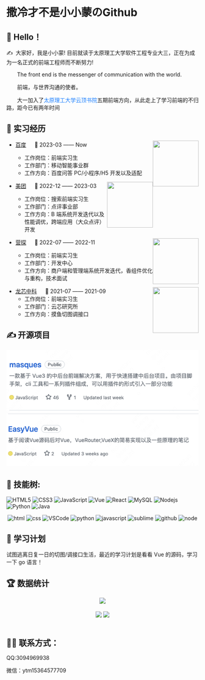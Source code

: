<h1>撒冷才不是小小蒙のGithub</h1>

## 🙋 Hello！

<p>✍️&nbsp;&nbsp;大家好，我是小小蒙! 目前就读于太原理工大学软件工程专业大三，正在为成为一名正式的前端工程师而不断努力!</p>

<p>&emsp;&emsp;The front end is the messenger of communication with the world.</p>

<p>&emsp;&emsp;前端，与世界沟通的使者。</p>
<p>&emsp;&emsp;大一加入了<a style="color:rgb(30,128,255)" herf='https://baike.baidu.com/item/%E4%BA%91%E9%A1%B6%E4%B9%A6%E9%99%A2/23672117'>太原理工大学云顶书院</a>五期前端方向，从此走上了学习前端的不归路，距今已有两年时间</p>

## 🏢 实习经历

<tr>
<td>

<img align="right" width="120" height="120" src="https://img.sj33.cn/uploads/202009/7-20092H12GA16.jpg" />

- [百度](https://about.meituan.com/home) &emsp; 📌 2023-03 —— Now

  - 工作岗位：前端实习生
  - 工作部门：移动智能事业群
  - 工作方向：百度问答 PC/小程序/H5 开发以及适配

</td>
</tr>
<tr>
<td>
<div height="20"></div>
<img align="right" width="120" height="120" src="https://img05.51jobcdn.com/fansImg/CompLogo/5/4401/4400526/4400526_300.png?636963702107020060" />

- [美团](https://home.baidu.com/) &emsp; 📌 2022-12 —— 2023-03

  - 工作岗位：搜索前端实习生
  - 工作部门：点评事业部
  - 工作方向：B 端系统开发迭代以及性能调优，跨端应用（大众点评）开发
    </td>
    </tr>
  <div height="20"></div>
    <tr>
    <td>

<img align="right" width="120" height="120" src="https://pic1.zhimg.com/v2-89fe8f822bb458161e263dd133356d73_xl.jpg?source=32738c0c" />

- [营探](https://www.camptogo.com/) &emsp; 📌 2022-07 —— 2022-11

  - 工作岗位：前端实习生
  - 工作部门：开发中心
  - 工作方向：商户端和管理端系统开发迭代，香组件优化与重构，技术面试
    </td>
    </tr>
  <div height="20"></div>
    <tr>
    <td>

<img align="right" width="120" height="120" src="https://www.loongson.cn/images/favicon.ico" />

- [龙芯中科](https://www.loongson.cn/) &emsp; 📌 2021-07 —— 2021-09
  - 工作岗位：前端实习生
  - 工作部门：云芯研究所
  - 工作方向：摸鱼切图调接口
  </td>
  </tr>

## ✍️ 开源项目

<div align="center" >
<a href="https://github.com/SalengNotLittleMeng/Handy-Vue-Cli">
 <img src="./img/kovue.png" /></a>
<a href="https://github.com/SalengNotLittleMeng/K.O.Vue">
   <img src="./img/vue-handly.png" /></a>
</div>

## 💪 技能树:

![HTML5](https://img.shields.io/badge/-HTML5-E34F26?style=flat-square&logo=html5&logoColor=white)
![CSS3](https://img.shields.io/badge/-CSS3-1572B6?style=flat-square&logo=css3)
![JavaScript](https://img.shields.io/badge/-JavaScript-oringe?style=flat-square&logo=javascript)
![Vue](https://img.shields.io/badge/-vue-green?style=green&logo=vue)
![React](https://img.shields.io/badge/-react-yellow?style=flat-square&logo=java)
![MySQL](https://img.shields.io/badge/mysql-%2300f.svg?style=flat-square&logo=mysql&logoColor=white)
![Nodejs](https://img.shields.io/badge/-Nodejs-c0ebd?style=flat-square&logo=Node.js)
![Python](https://img.shields.io/badge/-Python-pink?style=flat-square&logo=Python)
![Java](https://img.shields.io/badge/-java-yellow?style=flat-square&logo=java)

<!-- Gif -->
<div align="center">
  <img alt-"html5" src="https://media.giphy.com/media/XAxylRMCdpbEWUAvr8/giphy.gif" width="100" title="html">
  <img alt="css" src="https://media.giphy.com/media/fsEaZldNC8A1PJ3mwp/giphy.gif" width="100" title="css">
  <img alt="VSCode" src="https://i.giphy.com/media/IdyAQJVN2kVPNUrojM/200.webp" width="100" title="vscode">
  <img alt="python" src="https://i.giphy.com/media/LMt9638dO8dftAjtco/200.webp" width="100" title="python">
  <img alt="javascript" src="https://media3.giphy.com/media/ln7z2eWriiQAllfVcn/200w.webp" width="100" title="javascript">
  <img alt="sublime" src="https://media.giphy.com/media/jnDKffgCfGYOp6cMTK/giphy.gif" width="100" title="sublime">
  <img alt="github" src="https://i.giphy.com/media/KzJkzjggfGN5Py6nkT/200.webp" width="100" title="github">
  <img alt="node" src="https://media.giphy.com/media/kdFc8fubgS31b8DsVu/giphy.gif" width="100" title="node">
</div>

## 🧠 学习计划

试图逃离日复一日的切图/调接口生活，最近的学习计划是看看 Vue 的源码，学习一下 go 语言！

## 🏆 数据统计

<!-- GitHub奖杯🏆 -->
<div align="center"><img  src="https://github-profile-trophy.vercel.app/?username=SalengNotLittleMeng&theme=gruvbox&row=1&column=7&no-frame=true&no-bg=true" /></div>
<br>

<!-- GitHub数据统计 -->
<div align="center">
  <img height="137px" src="https://github-readme-stats.vercel.app/api?username=SalengNotLittleMeng&hide_title=true&hide_border=true&show_icons=trueline_height=21&text_color=000&icon_color=000&bg_color=0,ea6161,ffc64d,fffc4d,52fa5a&theme=graywhite" />
  <img height="137px" src="https://github-readme-stats.vercel.app/api/top-langs/?username=SalengNotLittleMeng&hide_title=true&hide_border=true&layout=compact&langs_count=6&text_color=000&icon_color=fff&bg_color=0,52fa5a,4dfcff,c64dff&theme=graywhite" />
</div>
<br>

## 🤹‍♀️ 联系方式：

QQ:3094969938

微信：ytm15364577709
